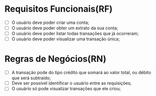# Requisitos Funcionais(RF)
- [ ] O usuário deve poder criar uma conta;
- [ ] O usuário deve poder obter um extrato da sua conta;
- [ ] O usuário deve poder listar todas transações que já ocorreram;
- [ ] O usuário deve poder visualizar uma transação única;

# Regras de Negócios(RN)
- [ ] A transação pode do tipo crédito que somará ao valor total, ou débito que será subtraído;
- [ ] Deve ser possível identificar o usuário entre as requisições;
- [ ] O usuário só pode visualizar transações que ele criou;
